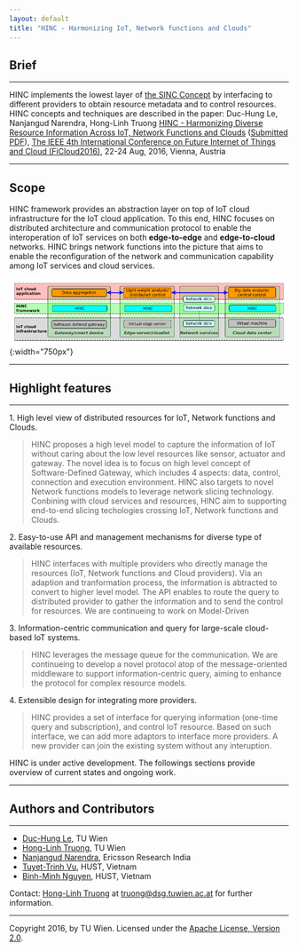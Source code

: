 ```yaml
---
layout: default
title: "HINC - Harmonizing IoT, Network functions and Clouds"
---
```



## Brief

---

HINC implements the lowest layer of [the SINC Concept](http://sincconcept.github.io) by interfacing to different providers to obtain resource metadata and to control resources.
HINC concepts and techniques are described in the paper: Duc-Hung Le, Nanjangud Narendra, Hong-Linh Truong [HINC - Harmonizing Diverse Resource Information Across IoT, Network Functions and Clouds](http://bit.ly/1Y36tIY) ([Submitted PDF](http://bit.ly/1Y36tIY)), [The IEEE 4th International Conference on Future Internet of Things and Cloud (FiCloud2016)](http://www.ficloud.org/2016/), 22-24 Aug, 2016, Vienna, Austria


----

## Scope

HINC framework provides an abstraction layer on top of IoT cloud infrastructure for the IoT cloud application. To this end, HINC focuses on distributed architecture and communication protocol to enable the interoperation of IoT services on both **edge-to-edge** and **edge-to-cloud** networks. HINC brings network functions into the picture that aims to enable the reconfiguration of the network and communication capability among IoT services and cloud services.

![scope](images/scope.png "The deployment scope of HINC framework"){:width="750px"}




----

## Highlight features
----
  
1\. High level view of distributed resources for IoT, Network functions and Clouds.

> HINC proposes a high level model to capture the information of IoT without caring about the low level resources like sensor, actuator and gateway. The novel idea is to focus on high level concept of Software-Defined Gateway, which includes 4 aspects: data, control, connection and execution environment. HINC also targets to novel Network functions models to leverage network slicing technology. Conbining with cloud services and resources, HINC aim to supporting end-to-end slicing techologies crossing IoT, Network functions and Clouds.

2\. Easy-to-use API and management mechanisms for diverse type of available resources.

> HINC interfaces with multiple providers who directly manage the resources (IoT, Network functions and Cloud providers). Via an adaption and tranformation process, the information is abtracted to convert to higher level model. The API enables to route the query to distributed provider to gather the information and to send the control for resources. We are continueing to work on Model-Driven

3\. Information-centric communication and query for large-scale cloud-based IoT systems.

> HINC leverages the message queue for the communication. We are continueing to develop a novel protocol atop of the message-oriented middleware to support information-centric query, aiming to enhance the protocol for complex resource models.

4\. Extensible design for integrating more providers.

> HINC provides a set of interface for querying information (one-time query and subscription), and control IoT resource. Based on such interface, we can add more adaptors to interface more providers. A new provider can join the existing system without any interuption.

HINC is under active development. The followings sections provide overview of current states and ongoing work.


---


## Authors and Contributors
---

- [Duc-Hung Le](http://dsg.tuwien.ac.at/staff/dle/), TU Wien
- [Hong-Linh Truong](http://dsg.tuwien.ac.at/staff/truong/), TU Wien
- [Nanjangud Narendra](https://sites.google.com/site/ncnaren/), Ericsson Research India
- [Tuyet-Trinh Vu](http://is.hust.edu.vn/~trinhvt/), HUST, Vietnam
- [Binh-Minh Nguyen](http://is.hust.edu.vn/~minhnb/), HUST, Vietnam

Contact: [Hong-Linh Truong](http://dsg.tuwien.ac.at/staff/truong/) at truong@dsg.tuwien.ac.at for further information.

---

Copyright 2016, by TU Wien. Licensed under the [Apache License, Version 2.0](http://www.apache.org/licenses/LICENSE-2.0).
